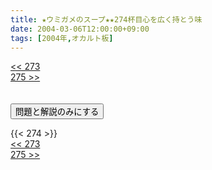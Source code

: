 ```yaml
---
title: ★ウミガメのスープ★★274杯目心を広く持とう味
date: 2004-03-06T12:00:00+09:00
tags: [2004年,オカルト板]
---
```

<div class="th_left"><a href="../273"><< 273</a></div>
<div class="th_right"><a href="../275">275 >></a></div>
<br><br>
<script src="../../js/cupsoup.js"></script>
<form>
<input type="button" value="問題と解説のみにする" onClick="toggleCupsoup()">
</form>
{{< 274 >}}
<div class="th_left"><a href="../273"><< 273</a></div>
<div class="th_right"><a href="../275">275 >></a></div>